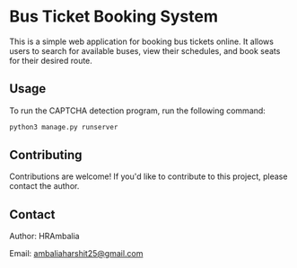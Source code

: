 # Bus Ticket Booking System

This is a simple web application for booking bus tickets online. It allows users to search for available buses, view their schedules, and book seats for their desired route.

## Usage

To run the CAPTCHA detection program, run the following command:

```python
python3 manage.py runserver
```

## Contributing

Contributions are welcome! If you'd like to contribute to this project, please contact the author.

## Contact

Author: HRAmbalia

Email: ambaliaharshit25@gmail.com
